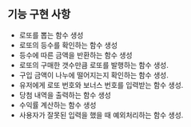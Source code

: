## 기능 구현 사항
- 로또를 뽑는 함수 생성
- 로또의 등수를 확인하는 함수 생성
- 등수에 따른 금액을 반환하는 함수 생성
- 로또의 구매한 갯수만큼 로또를 발행하는 함수 생성.
- 구입 금액이 나누에 떨어지는지 확인하는 함수 생성.
- 유저에게 로또 번호와 보너스 번호를 입력받는 함수 생성.
- 당첨 내역을 출력하는 함수 생성
- 수익률 계산하는 함수 생성
- 사용자가 잘못된 입력을 했을 때 예외처리하는 함수 생성.